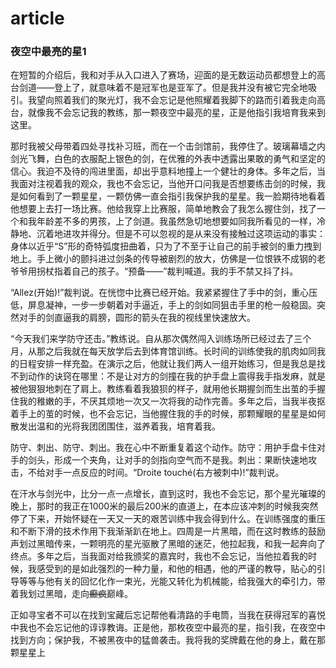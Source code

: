 # article

### 夜空中最亮的星1

在短暂的介绍后，我和对手从入口进入了赛场，迎面的是无数运动员都想登上的高台剑道——登上了，就意味着不是冠军也是亚军了。但是我并没有被它完全地吸引。我望向照着我们的聚光灯，我不会忘记是他照耀着我脚下的路而引着我走向高台，就像我不会忘记我的教练，那一颗夜空中最亮的星，正是他指引我培育我来到这里。

那时我被父母带着四处寻找补习班，而在一个击剑馆前，我停住了。玻璃幕墙之内剑光飞舞，白色的衣服配上银色的剑，在优雅的外表中透露出果敢的勇气和坚定的信心。我迫不及待的闯进里面，却出乎意料地撞上一个健壮的身体。多年之后，当我面对注视着我的观众，我也不会忘记，当他开口问我是否想要练击剑的时候，我是如何看到了一颗星星，一颗仿佛一直会指引我保护我的星星。我一脸期待地看着他想要上去打一场比赛。他给我穿上比赛服，简单地教会了我怎么握住剑，找了一个和我年龄差不多的男孩，上了剑道。我虽然急切地想要如同我所看见的一样，冷静地、沉着地进攻并得分。但是不可以忽视的是从来没有接触过这项运动的事实：身体以近乎“S”形的奇特弧度扭曲着，只为了不至于让自己的前手被剑的重力拽到地上。手上微小的颤抖进过剑条的传导被剧烈的放大，仿佛是一位恨铁不成钢的老爷爷用拐杖指着自己的孩子。“预备——”裁判喊道。我的手不禁又抖了抖。

“Allez(开始)!”裁判说。在恍惚中比赛已经开始。我紧紧握住了手中的剑，重心压低，屏息凝神，一步一步朝着对手逼近，手上的剑如同狙击手里的枪一般稳固。突然对手的剑直逼我的肩膀，圆形的箭头在我的视线里快速放大。

“今天我们来学防守还击。”教练说。自从那次偶然闯入训练场所已经过去了三个月，从那之后我就在每天放学后去到体育馆训练。长时间的训练使我的肌肉如同我的日程安排一样充盈。在演示之后，他就让我们两人一组开始练习，但是我总是找不到动作的诀窍在哪里：不是让对方的剑撞在我的护手盘上震得我手指发麻，就是被他狠狠地刺在了肩上。教练看着我狼狈的样子，就用他长期握剑而生出茧的手握住我的稚嫩的手，不厌其烦地一次又一次将我的动作完善。多年之后，当我半夜抠着手上的茧的时候，也不会忘记，当他握住我的手的时候，那颗耀眼的星星是如何散发出温和的光将我团团围住，滋养着我，培育着我。

防守、刺出、防守、刺出。我在心中不断重复着这个动作。防守：用护手盘卡住对手的剑头，形成一个夹角，让对手的剑指向空气而不是我。刺出：果断快速地攻击，不给对手一点反应的时间。“Droite touché(右方被刺中)!”裁判说。

在汗水与剑光中，比分一点一点增长，直到这时，我也不会忘记，那个星光璀璨的晚上，那时的我正在1000米的最后200米的直道上，在本应该冲刺的时候我突然停了下来，开始怀疑在一天又一天的艰苦训练中我会得到什么。在训练强度的重压和不断下滑的技术作用下我渐渐趴在地上。四周是一片黑暗，而在这时教练的鼓励声划过黑暗传来，一颗明亮的星光驱散了黑暗的迷茫，他拉起我，和我一起奔向了终点。多年之后，当我面对给我颁奖的嘉宾时，我也不会忘记，当他拉着我的时候，我感受到的是如此强烈的一种力量，和他的相遇，他的严谨的教导，贴心的引导等等与他有关的回忆化作一束光，光能又转化为机械能，给我强大的牵引力，带着我划过黑暗，走向~~癫疯~~巅峰。

正如寻宝者不可以在找到宝藏后忘记帮他看清路的手电筒，当我在获得冠军的喜悦中我也不会忘记他的谆谆教诲。正是他，那枚夜空中最亮的星，指引我，在夜空中找到方向；保护我，不被黑夜中的猛兽袭击。我将我的奖牌戴在他的身上，戴在那颗星星上
